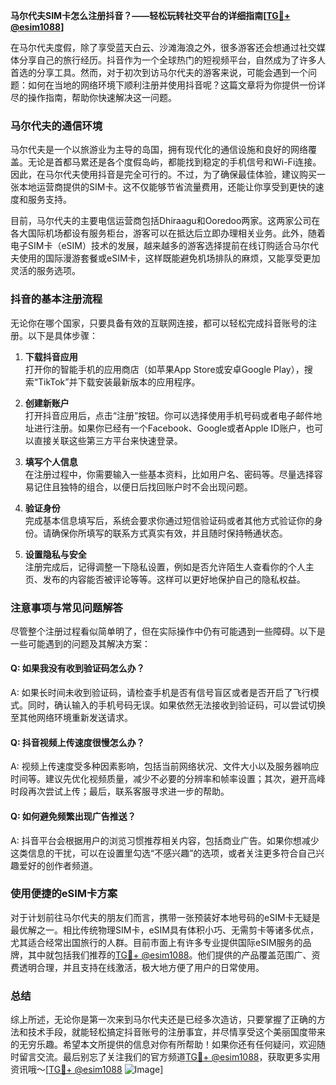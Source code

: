 **马尔代夫SIM卡怎么注册抖音？——轻松玩转社交平台的详细指南[[TG💪+ @esim1088](https://t.me/s/esim1088)]**

在马尔代夫度假，除了享受蓝天白云、沙滩海浪之外，很多游客还会想通过社交媒体分享自己的旅行经历。抖音作为一个全球热门的短视频平台，自然成为了许多人首选的分享工具。然而，对于初次到访马尔代夫的游客来说，可能会遇到一个问题：如何在当地的网络环境下顺利注册并使用抖音呢？这篇文章将为你提供一份详尽的操作指南，帮助你快速解决这一问题。

### 马尔代夫的通信环境

马尔代夫是一个以旅游业为主导的岛国，拥有现代化的通信设施和良好的网络覆盖。无论是首都马累还是各个度假岛屿，都能找到稳定的手机信号和Wi-Fi连接。因此，在马尔代夫使用抖音是完全可行的。不过，为了确保最佳体验，建议购买一张本地运营商提供的SIM卡。这不仅能够节省流量费用，还能让你享受到更快的速度和服务支持。

目前，马尔代夫的主要电信运营商包括Dhiraagu和Ooredoo两家。这两家公司在各大国际机场都设有服务柜台，游客可以在抵达后立即办理相关业务。此外，随着电子SIM卡（eSIM）技术的发展，越来越多的游客选择提前在线订购适合马尔代夫使用的国际漫游套餐或eSIM卡，这样既能避免机场排队的麻烦，又能享受更加灵活的服务选项。

### 抖音的基本注册流程

无论你在哪个国家，只要具备有效的互联网连接，都可以轻松完成抖音账号的注册。以下是具体步骤：

1. **下载抖音应用**  
   打开你的智能手机的应用商店（如苹果App Store或安卓Google Play），搜索“TikTok”并下载安装最新版本的应用程序。

2. **创建新账户**  
   打开抖音应用后，点击“注册”按钮。你可以选择使用手机号码或者电子邮件地址进行注册。如果你已经有一个Facebook、Google或者Apple ID账户，也可以直接关联这些第三方平台来快速登录。

3. **填写个人信息**  
   在注册过程中，你需要输入一些基本资料，比如用户名、密码等。尽量选择容易记住且独特的组合，以便日后找回账户时不会出现问题。

4. **验证身份**  
   完成基本信息填写后，系统会要求你通过短信验证码或者其他方式验证你的身份。请确保你所填写的联系方式真实有效，并且随时保持畅通状态。

5. **设置隐私与安全**  
   注册完成后，记得调整一下隐私设置，例如是否允许陌生人查看你的个人主页、发布的内容能否被评论等等。这样可以更好地保护自己的隐私权益。

### 注意事项与常见问题解答

尽管整个注册过程看似简单明了，但在实际操作中仍有可能遇到一些障碍。以下是一些可能遇到的问题及其解决方案：

#### Q: 如果我没有收到验证码怎么办？
A: 如果长时间未收到验证码，请检查手机是否有信号盲区或者是否开启了飞行模式。同时，确认输入的手机号码无误。如果依然无法接收到验证码，可以尝试切换至其他网络环境重新发送请求。

#### Q: 抖音视频上传速度很慢怎么办？
A: 视频上传速度受多种因素影响，包括当前网络状况、文件大小以及服务器响应时间等。建议先优化视频质量，减少不必要的分辨率和帧率设置；其次，避开高峰时段再次尝试上传；最后，联系客服寻求进一步的帮助。

#### Q: 如何避免频繁出现广告推送？
A: 抖音平台会根据用户的浏览习惯推荐相关内容，包括商业广告。如果你想减少这类信息的干扰，可以在设置里勾选“不感兴趣”的选项，或者关注更多符合自己兴趣爱好的创作者频道。

### 使用便捷的eSIM卡方案

对于计划前往马尔代夫的朋友们而言，携带一张预装好本地号码的eSIM卡无疑是最优解之一。相比传统物理SIM卡，eSIM具有体积小巧、无需剪卡等诸多优点，尤其适合经常出国旅行的人群。目前市面上有许多专业提供国际eSIM服务的品牌，其中就包括我们推荐的[TG💪+ @esim1088](https://t.me/s/esim1088)。他们提供的产品覆盖范围广、资费透明合理，并且支持在线激活，极大地方便了用户的日常使用。

### 总结

综上所述，无论你是第一次来到马尔代夫还是已经多次造访，只要掌握了正确的方法和技术手段，就能轻松搞定抖音账号的注册事宜，并尽情享受这个美丽国度带来的无穷乐趣。希望本文所提供的信息对你有所帮助！如果你还有任何疑问，欢迎随时留言交流。最后别忘了关注我们的官方频道[TG💪+ @esim1088](https://t.me/s/esim1088)，获取更多实用资讯哦～[[TG💪+ @esim1088](https://t.me/s/esim1088) ![Image](https://i.postimg.cc/4NQfJmqS/Snipaste-2025-05-13-00-14-12.png)]